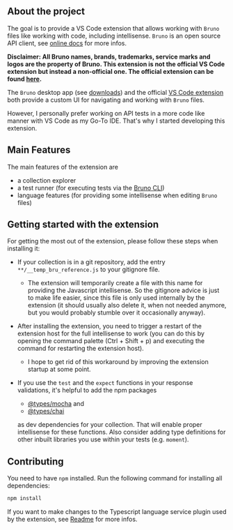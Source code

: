 ## About the project

The goal is to provide a VS Code extension that allows working with `Bruno` files like working with code, including intellisense. `Bruno` is an open source API client, see [online docs](https://docs.usebruno.com/) for more infos.

**Disclaimer: All Bruno names, brands, trademarks, service marks and logos are the property of Bruno. This extension is not the official VS Code extension but instead a non-official one. The official extension can be found [here](https://marketplace.visualstudio.com/items?itemName=bruno-api-client.bruno).**


The `Bruno` desktop app (see [downloads](https://www.usebruno.com/downloads)) and the official [VS Code extension](https://marketplace.visualstudio.com/items?itemName=bruno-api-client.bruno) both provide a custom UI for navigating and working with `Bruno` files.


However, I personally prefer working on API tests in a more code like manner with VS Code as my Go-To IDE. That's why I started developing this extension.

## Main Features

The main features of the extension are

- a collection explorer
- a test runner (for executing tests via the [Bruno CLI](https://www.npmjs.com/package/@usebruno/cli))
- language features (for providing some intellisense when editing `Bruno` files)

## Getting started with the extension

For getting the most out of the extension, please follow these steps when installing it:

- If your collection is in a git repository, add the entry `**/__temp_bru_reference.js` to your gitignore file.
  - The extension will temporarily create a file with this name for providing the Javascript intellisense. So the gitignore advice is just to make life easier, since this file is only used internally by the extension (it should usually also delete it, when not needed anymore, but you would probably stumble over it occasionally anyway).
- After installing the extension, you need to trigger a restart of the extension host for the full intellisense to work (you can do this by opening the command palette (Ctrl + Shift + p) and executing the command for restarting the extension host).
  - I hope to get rid of this workaround by improving the extension startup at some point.
- If you use the `test` and the `expect` functions in your response validations, it's helpful to add the npm packages 
  - [@types/mocha](https://www.npmjs.com/package/@types/mocha) and
  - [@types/chai](https://www.npmjs.com/package/@types/chai)
  
  as dev dependencies for your collection. That will enable proper intellisense for these functions. Also consider adding type definitions for other inbuilt libraries you use within your tests (e.g. `moment`).

## Contributing

You need to have `npm` installed.
Run the following command for installing all dependencies:

```bash
npm install
```

If you want to make changes to the Typescript language service plugin used by the extension, see [Readme](./src/tsPlugin/README.md) for more infos.